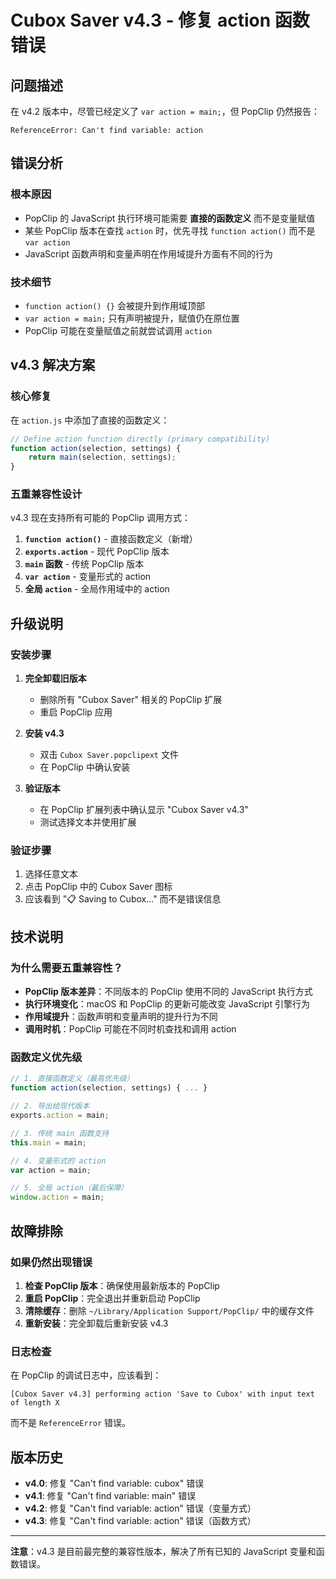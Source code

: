 # Cubox Saver v4.3 - 修复 action 函数错误

## 问题描述

在 v4.2 版本中，尽管已经定义了 `var action = main;`，但 PopClip 仍然报告：
```
ReferenceError: Can't find variable: action
```

## 错误分析

### 根本原因
- PopClip 的 JavaScript 执行环境可能需要 **直接的函数定义** 而不是变量赋值
- 某些 PopClip 版本在查找 `action` 时，优先寻找 `function action()` 而不是 `var action`
- JavaScript 函数声明和变量声明在作用域提升方面有不同的行为

### 技术细节
- `function action() {}` 会被提升到作用域顶部
- `var action = main;` 只有声明被提升，赋值仍在原位置
- PopClip 可能在变量赋值之前就尝试调用 `action`

## v4.3 解决方案

### 核心修复
在 `action.js` 中添加了直接的函数定义：
```javascript
// Define action function directly (primary compatibility)
function action(selection, settings) {
    return main(selection, settings);
}
```

### 五重兼容性设计
v4.3 现在支持所有可能的 PopClip 调用方式：
1. **`function action()`** - 直接函数定义（新增）
2. **`exports.action`** - 现代 PopClip 版本
3. **`main` 函数** - 传统 PopClip 版本
4. **`var action`** - 变量形式的 action
5. **全局 `action`** - 全局作用域中的 action

## 升级说明

### 安装步骤
1. **完全卸载旧版本**
   - 删除所有 "Cubox Saver" 相关的 PopClip 扩展
   - 重启 PopClip 应用

2. **安装 v4.3**
   - 双击 `Cubox Saver.popclipext` 文件
   - 在 PopClip 中确认安装

3. **验证版本**
   - 在 PopClip 扩展列表中确认显示 "Cubox Saver v4.3"
   - 测试选择文本并使用扩展

### 验证步骤
1. 选择任意文本
2. 点击 PopClip 中的 Cubox Saver 图标
3. 应该看到 "📋 Saving to Cubox..." 而不是错误信息

## 技术说明

### 为什么需要五重兼容性？
- **PopClip 版本差异**：不同版本的 PopClip 使用不同的 JavaScript 执行方式
- **执行环境变化**：macOS 和 PopClip 的更新可能改变 JavaScript 引擎行为
- **作用域提升**：函数声明和变量声明的提升行为不同
- **调用时机**：PopClip 可能在不同时机查找和调用 action

### 函数定义优先级
```javascript
// 1. 直接函数定义（最高优先级）
function action(selection, settings) { ... }

// 2. 导出给现代版本
exports.action = main;

// 3. 传统 main 函数支持
this.main = main;

// 4. 变量形式的 action
var action = main;

// 5. 全局 action（最后保障）
window.action = main;
```

## 故障排除

### 如果仍然出现错误
1. **检查 PopClip 版本**：确保使用最新版本的 PopClip
2. **重启 PopClip**：完全退出并重新启动 PopClip
3. **清除缓存**：删除 `~/Library/Application Support/PopClip/` 中的缓存文件
4. **重新安装**：完全卸载后重新安装 v4.3

### 日志检查
在 PopClip 的调试日志中，应该看到：
```
[Cubox Saver v4.3] performing action 'Save to Cubox' with input text of length X
```
而不是 `ReferenceError` 错误。

## 版本历史
- **v4.0**: 修复 "Can't find variable: cubox" 错误
- **v4.1**: 修复 "Can't find variable: main" 错误
- **v4.2**: 修复 "Can't find variable: action" 错误（变量方式）
- **v4.3**: 修复 "Can't find variable: action" 错误（函数方式）

---

**注意**：v4.3 是目前最完整的兼容性版本，解决了所有已知的 JavaScript 变量和函数错误。